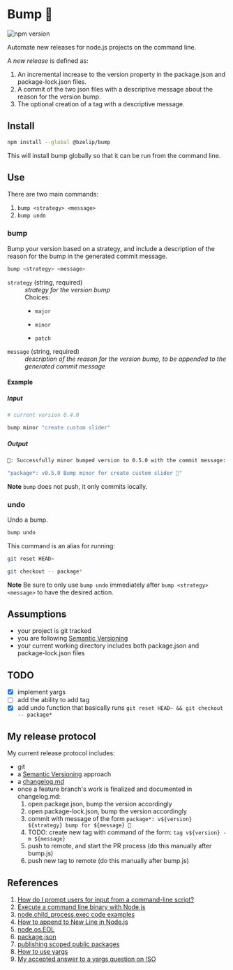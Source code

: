 # Bump 🍑

![npm version](https://img.shields.io/npm/v/@bzelip/bump)

Automate new releases for node.js projects on the command line.

A _new release_ is defined as:

1. An incremental increase to the version property in the package.json and package-lock.json files.
2. A commit of the two json files with a descriptive message about the reason for the version bump.
3. The optional creation of a tag with a descriptive message.

## Install

```bash
npm install --global @bzelip/bump
```

This will install bump globally so that it can be run from the command line.

## Use

There are two main commands:

1. `bump <strategy> <message>`
2. `bump undo`

### bump

Bump your version based on a strategy, and include a description of the reason for the bump in the generated commit message.

```bash
bump <strategy> <message>
```

<dl>
  <dt><code>strategy</code> (string, required)</dt>
  <dd><em>strategy for the version bump</em></dd>
  <dd>Choices:

- <code>major</code>
- <code>minor</code>
- <code>patch</code>

    </dd>

    <dt><code>message</code> (string, required)</dt>
    <dd><em>description of the reason for the version bump, to be appended to the generated commit message</em></dd>
  </dl>

#### Example

##### Input

```bash
# current version 0.4.0

bump minor "create custom slider"
```

##### Output

```bash
🍑: Successfully minor bumped version to 0.5.0 with the commit message:

"package*: v0.5.0 Bump minor for create custom slider 🎉"
```

**Note** `bump` does not push, it only commits locally.

### undo

Undo a bump.

```bash
bump undo
```

This command is an alias for running:

```bash
git reset HEAD~

git checkout -- package*
```

**Note** Be sure to only use `bump undo` immediately after `bump <strategy> <message>` to have the desired action.

## Assumptions

- your project is git tracked
- you are following [Semantic Versioning](https://semver.org/spec/v2.0.0.html)
- your current working directory includes both package.json and package-lock.json files

## TODO

- [x] implement yargs
- [ ] add the ability to add tag
- [x] add undo function that basically runs `git reset HEAD~ && git checkout -- package*`

## My release protocol

My current release protocol includes:

- git
- a [Semantic Versioning](https://semver.org/spec/v2.0.0.html) approach
- a [changelog.md](https://keepachangelog.com/en/1.0.0/)
- once a feature branch's work is finalized and documented in changelog.md:
  1. open package.json, bump the version accordingly
  2. open package-lock.json, bump the version accordingly
  3. commit with message of the form `package*: v${version} ${strategy} bump for ${message} 🎉`
  4. TODO: create new tag with command of the form: `tag v${version} -m ${message}`
  5. push to remote, and start the PR process (do this manually after bump.js)
  6. push new tag to remote (do this manually after bump.js)

## References

1. [How do I prompt users for input from a command-line script?](https://nodejs.org/en/knowledge/command-line/how-to-prompt-for-command-line-input/)
2. [Execute a command line binary with Node.js](https://stackoverflow.com/questions/20643470/execute-a-command-line-binary-with-node-js#20643568)
3. [node.child_process.exec code examples](https://nodejs.org/docs/v8.1.4/api/child_process.html#child_process_child_process_exec_command_options_callback)
4. [How to append to New Line in Node.js](https://stackoverflow.com/a/32658744/2145103)
5. [node.os.EOL](https://nodejs.org/api/os.html#os_os_eol)
6. [package.json](https://docs.npmjs.com/files/package.json.html)
7. [publishing scoped public packages](https://docs.npmjs.com/creating-and-publishing-scoped-public-packages#publishing-scoped-public-packages)
8. [How to use yargs](https://www.youtube.com/watch?v=Lz485E65ce4)
9. [My accepted answer to a yargs question on !SO](https://stackoverflow.com/a/58606424/2145103)
